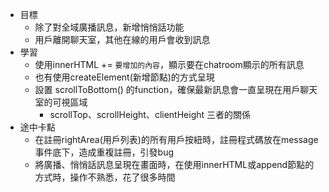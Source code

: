 * 目標
  * 除了對全域廣播訊息，新增悄悄話功能
  * 用戶離開聊天室，其他在線的用戶會收到訊息
* 學習
  * 使用innerHTML += `要增加的內容`，顯示要在chatroom顯示的所有訊息
  * 也有使用createElement(新增節點)的方式呈現
  * 設置 scrollToBottom() 的function，確保最新訊息會一直呈現在用戶聊天室的可視區域
    * scrollTop、scrollHeight、clientHeight 三者的關係
* 途中卡點
  * 在註冊rightArea(用戶列表)的所有用戶按紐時，註冊程式碼放在message事件底下，造成重複註冊，引發bug
  * 將廣播、悄悄話訊息呈現在畫面時，在使用innerHTML或append節點的方式時，操作不熟悉，花了很多時間
